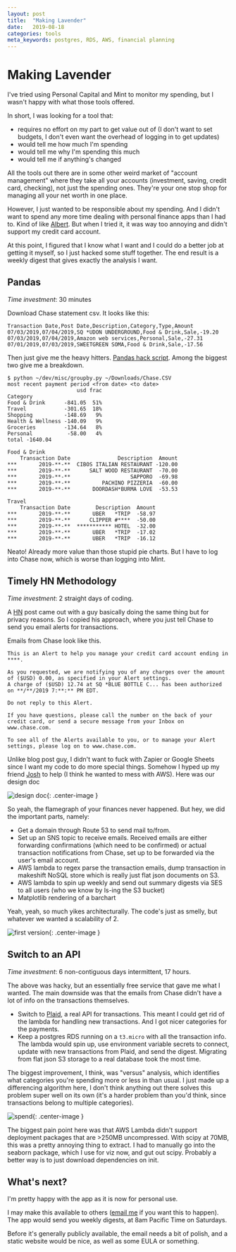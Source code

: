 ```yaml
---
layout: post
title:  "Making Lavender"
date:   2019-08-18
categories: tools
meta_keywords: postgres, RDS, AWS, financial planning
---
```


# Making Lavender

I've tried using Personal Capital and Mint to monitor my spending, but I wasn't happy with what those tools offered.

In short, I was looking for a tool that:

* requires no effort on my part to get value out of (I don't want to set budgets, I don't even want the overhead of logging in to get updates)
* would tell me how much I'm spending
* would tell me why I'm spending this much
* would tell me if anything's changed

All the tools out there are in some other weird market of "account management" where they take all your accounts (investment, saving, credit card, checking), not just the spending ones. They're your one stop shop for managing all your net worth in one place.

However, I just wanted to be responsible about my spending. And I didn't want to spend any more time dealing with personal finance apps than I had to. Kind of like [Albert](https://albert.com/). But when I tried it, it was way too annoying and didn't support my credit card account.

At this point, I figured that I know what I want and I could do a better job at getting it myself, so I just hacked some stuff together. The end result is a weekly digest that gives exactly the analysis I want.

## Pandas

_Time investment_: 30 minutes

Download Chase statement csv. It looks like this:

```
Transaction Date,Post Date,Description,Category,Type,Amount
07/03/2019,07/04/2019,SQ *UDON UNDERGROUND,Food & Drink,Sale,-19.20
07/03/2019,07/04/2019,Amazon web services,Personal,Sale,-27.31
07/01/2019,07/03/2019,SWEETGREEN SOMA,Food & Drink,Sale,-17.56
```

Then just give me the heavy hitters. [Pandas hack script](https://github.com/vlad17/misc/blob/master/groupby.py). Among the biggest two give me a breakdown.

```
$ python ~/dev/misc/groupby.py ~/Downloads/Chase.CSV 
most recent payment period <from date> <to date>
                      usd frac
Category                      
Food & Drink      -841.05  51%
Travel            -301.65  18%
Shopping          -148.69   9%
Health & Wellness -140.09   9%
Groceries         -134.64   8%
Personal           -58.00   4%
total -1640.04

Food & Drink
    Transaction Date               Description  Amount
***       2019-**-**  CIBOS ITALIAN RESTAURANT -120.00
***       2019-**-**      SALT WOOD RESTAURANT  -70.00
***       2019-**-**                   SAPPORO  -69.98
***       2019-**-**          PACHINO PIZZERIA  -60.00
***       2019-**-**       DOORDASH*BURMA LOVE  -53.53

Travel
    Transaction Date        Description  Amount
***       2019-**-**       UBER   *TRIP  -58.97
***       2019-**-**      CLIPPER #****  -50.00
***       2019-**-**  *********** HOTEL  -32.00
***       2019-**-**       UBER   *TRIP  -17.02
***       2019-**-**       UBER   *TRIP  -16.12
```

Neato! Already more value than those stupid pie charts. But I have to log into Chase now, which is worse than logging into Mint.

## Timely HN Methodology

_Time investment_: 2 straight days of coding.

A [HN](https://news.ycombinator.com/item?id=19833881) post came out with a guy basically doing the same thing but for privacy reasons. So I copied his approach, where you just tell Chase to send you email alerts for transactions.

Emails from Chase look like this.

```
This is an Alert to help you manage your credit card account ending in ****.

As you requested, we are notifying you of any charges over the amount of ($USD) 0.00, as specified in your Alert settings.
A charge of ($USD) 12.74 at SQ *BLUE BOTTLE C... has been authorized on **/**/2019 7:**:** PM EDT.

Do not reply to this Alert.

If you have questions, please call the number on the back of your credit card, or send a secure message from your Inbox on www.chase.com.

To see all of the Alerts available to you, or to manage your Alert settings, please log on to www.chase.com.
```

Unlike blog post guy, I didn't want to fuck with Zapier or Google Sheets since I want my code to do more special things. Somehow I hyped up my friend [Josh](https://github.com/JoshBollar) to help (I think he wanted to mess with AWS). Here was our design doc

![design doc](/assets/2019-08-18-making-lavender/ddoc.png){: .center-image }

So yeah, the flamegraph of your finances never happened. But hey, we did the important parts, namely:

* Get a domain through Route 53 to send mail to/from.
* Set up an SNS topic to receive emails. Received emails are either forwarding confirmations (which need to be confirmed) or actual transaction notifications from Chase, set up to be forwarded via the user's email account.
* AWS lambda to regex parse the transaction emails, dump transaction in makeshift NoSQL store which is really just flat json documents on S3.
* AWS lambda to spin up weekly and send out summary digests via SES to all users (who we know by ls-ing the S3 bucket)
* Matplotlib rendering of a barchart

Yeah, yeah, so much yikes architecturally. The code's just as smelly, but whatever we wanted a scalability of 2.

![first version](/assets/2019-08-18-making-lavender/v0email.png){: .center-image }

## Switch to an API

_Time investment_: 6 non-contiguous days intermittent, 17 hours.

The above was hacky, but an essentially free service that gave me what I wanted. The main downside was that the emails from Chase didn't have a lot of info on the transactions themselves.

* Switch to [Plaid](https://plaid.com/), a real API for transactions. This meant I could get rid of the lambda for handling new transactions. And I got nicer categories for the payments.
* Keep a postgres RDS running on a `t3.micro` with all the transaction info. The lambda would spin up, use environment variable secrets to connect, update with new transactions from Plaid, and send the digest. Migrating from flat json S3 storage to a real database took the most time.

The biggest improvement, I think, was "versus" analysis, which identifies what categories you're spending more or less in than usual. I just made up a differencing algorithm here, I don't think anything out there solves this problem super well on its own (it's a harder problem than you'd think, since transactions belong to multiple categories).

![spend](/assets/2019-08-18x-making-lavender/time-spend.png){: .center-image }

The biggest pain point here was that AWS Lambda didn't support deployment packages that are >250MB uncompressed. With scipy at 70MB, this was a pretty annoying thing to extract. I had to manually go into the seaborn package, which I use for viz now, and gut out scipy. Probably a better way is to just download dependencies on init.

## What's next?

I'm pretty happy with the app as it is now for personal use.

I may make this available to others ([email me](/about) if you want this to happen). The app would send you weekly digests, at 8am Pacific Time on Saturdays.

Before it's generally publicly available, the email needs a bit of polish, and a static website would be nice, as well as some EULA or something.
